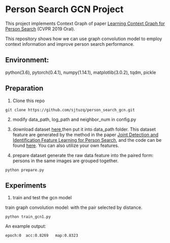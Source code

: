 # Person Search GCN Project
This project implements Context Graph of paper [Learning Context Graph for Person Search](https://arxiv.org/abs/1904.01830) (CVPR 2019 Oral). 

This repository shows how we can use graph convolution model to employ context information and improve person search performance. 


## Environment:
python(3.6),
pytorch(0.4.1),
numpy(1.14.1), 
matplotlib(3.0.2),
tqdm,
pickle


## Preparation

1. Clone this repo 

  ```Shell
  git clone https://github.com/sjtuzq/person_search_gcn.git
  ```

2. modify data_path, log_path and neighbor_num in config.py

3. download dataset [here](https://drive.google.com/open?id=1-pjZd-bZFTqV2F_34jr0q77-iEmjE4P5),then put it into data_path folder. This dataset feature are generated by the method in the paper [Joint Detection and Identification Feature Learning for Person Search](https://arxiv.org/abs/1604.01850), and the code can be found [here](https://github.com/ShuangLI59/person\_search). You can also utilize your own features.

4. prepare dataset 
  generate the raw data feature into the paired form: persons in the same images are grouped together.

  ```Shell
  python prepare.py
  ```

## Experiments

1. train and test the gcn model

  train graph convolution model: with the pair selected by distance.

  ```Shell
  python train_gcn1.py
  ```
  An example output:

  ```Shell
  epoch:0  acc:0.8269   map:0.8323
  ```
